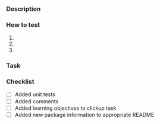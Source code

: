 ### Description

<!--- What Why How... you made this change --->

### How to test

<!--- Steps on how to test this change  --->

1.
2.
3.

### Task

<!---
- Task link from ClickUp (found on the right through Copy link)
- Task ID from ClickUp (find the id and add CU- as a prefix like CU-123456 )
--->

### Checklist

<!--- X off relevant items for this change, delete anything not relevant --->

- [ ] Added unit tests
- [ ] Added comments
- [ ] Added learning objectives to clickup task
- [ ] Added new package information to appropriate README

<!---
- Don't forget to add learning objectives to the PR: https://docs.github.com/en/issues/using-labels-and-milestones-to-track-work/managing-labels#applying-a-label

- Don't forget to add a reviewer on the right, and yourself as the assignee
--->
